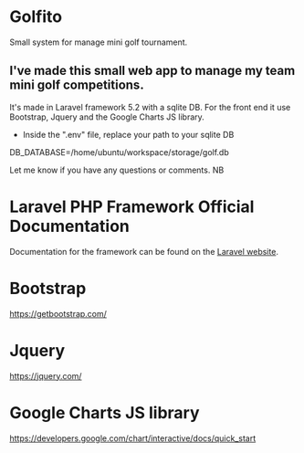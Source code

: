 # Golfito
Small system for manage mini golf tournament.

## I've made this small web app to manage my team mini golf competitions.

It's made in Laravel framework 5.2 with a sqlite DB. For the front end it use Bootstrap, Jquery and the Google Charts JS library.

* Inside the ".env" file, replace your path to your sqlite DB

DB_DATABASE=/home/ubuntu/workspace/storage/golf.db

Let me know if you have any questions or comments.
NB

# Laravel PHP Framework Official Documentation

Documentation for the framework can be found on the [Laravel website](http://laravel.com/docs).

# Bootstrap

https://getbootstrap.com/

# Jquery

https://jquery.com/

# Google Charts JS library

https://developers.google.com/chart/interactive/docs/quick_start
